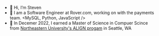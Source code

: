 - 👋 Hi, I’m Steven
- 🐶 I am a Software Engineer at Rover.com, working on with the payments team. <MySQL, Python, JavaScript />
- 🌱 In Decemer 2022, I earned a Master of Science in Compuer Scince from [Northeastern University's ALIGN progam](https://www.khoury.northeastern.edu/programs/align-masters-of-science-in-computer-science/) in Seattle, WA

<!---
scfount/scfount is a ✨ special ✨ repository because its `README.md` (this file) appears on your GitHub profile.
You can click the Preview link to take a look at your changes.
--->

